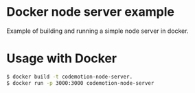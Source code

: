 # Docker node server example

Example of building and running a simple node server in docker.

# Usage with Docker

```bash
$ docker build -t codemotion-node-server.
$ docker run -p 3000:3000 codemotion-node-server
```
